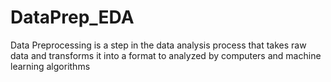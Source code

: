 # DataPrep_EDA

Data Preprocessing is a step in the data analysis process that takes raw data and transforms it into a format to analyzed by computers and machine learning algorithms